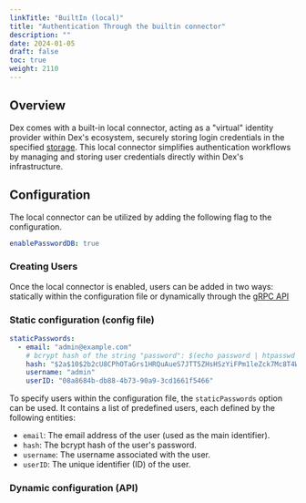 ```yaml
---
linkTitle: "BuiltIn (local)"
title: "Authentication Through the builtin connector"
description: ""
date: 2024-01-05
draft: false
toc: true
weight: 2110
---
```


## Overview
Dex comes with a built-in local connector, acting as a "virtual" identity provider within Dex's ecosystem, securely storing login credentials in the specified [storage](/docs/storage).
This local connector simplifies authentication workflows by managing and storing user credentials directly within Dex's infrastructure.


## Configuration
The local connector can be utilized by adding the following flag to the configuration.
```yaml
enablePasswordDB: true
```

### Creating Users

Once the local connector is enabled, users can be added in two ways: statically within the configuration file or dynamically through the [gRPC API](/docs/api)

### Static configuration (config file)
```yaml
staticPasswords:
  - email: "admin@example.com"
    # bcrypt hash of the string "password": $(echo password | htpasswd -BinC 10 admin | cut -d: -f2)
    hash: "$2a$10$2b2cU8CPhOTaGrs1HRQuAueS7JTT5ZHsHSzYiFPm1leZck7Mc8T4W"
    username: "admin"
    userID: "08a8684b-db88-4b73-90a9-3cd1661f5466"
```

To specify users within the configuration file, the `staticPasswords` option can be used. It contains a list of predefined users, each defined by the following entities:

* `email`: The email address of the user (used as the main identifier).
* `hash`: The bcrypt hash of the user's password.
* `username`: The username associated with the user.
* `userID`: The unique identifier (ID) of the user.


### Dynamic configuration (API)

